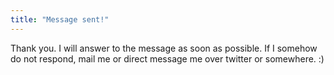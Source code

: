 ```yaml
---
title: "Message sent!"
---
```


Thank you. I will answer to the message as soon as possible.
If I somehow do not respond, mail me or direct message me over twitter or somewhere. :)